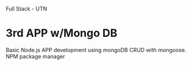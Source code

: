 Full Stack - UTN 
# 3rd APP w/Mongo DB

Basic Node.js APP development using mongoDB CRUD with mongoose.
NPM package manager
